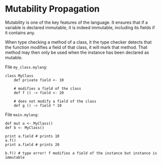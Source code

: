 # Mutability Propagation

Mutability is one of the key features of the language. It ensures that if a variable is declared immutable, it is
indeed immutable, including its fields if it contains any. 

When type checking a method of a class, it the type checker detects that the function modifies a field of that class,
it will mark that method. That method may then only be used when the instance has been declared as mutable.

File `my_class.mylang`:

    class MyClass
        def private field <- 10
        
        # modifies a field of the class        
        def f () -> field <- 20
        
        # does not modify a field of the class
        def g () -> field * 10

File `main.mylang`:
    
    def mut a <- MyClass()
    def b <- MyClass()
    
    print a.field # prints 10
    a.f()
    print a.field # prints 20
    
    b.f() # type error! f modifies a field of the instance but instance is immutable
    
